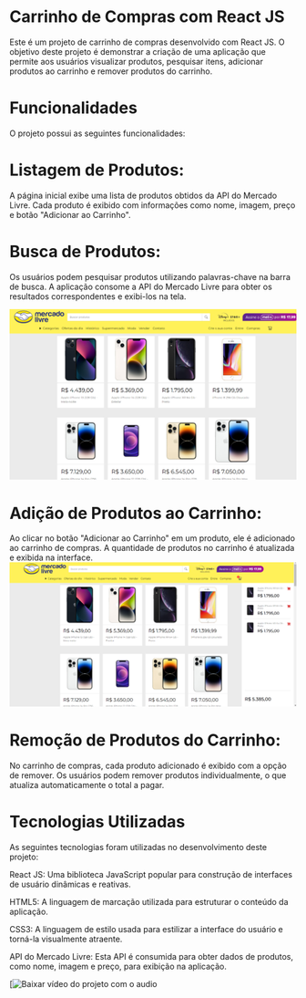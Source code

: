 
# Carrinho de Compras com React JS
Este é um projeto de carrinho de compras desenvolvido com React JS. O objetivo deste projeto é demonstrar a criação de uma aplicação que permite aos usuários visualizar produtos, pesquisar itens, adicionar produtos ao carrinho e remover produtos do carrinho.

# Funcionalidades
O projeto possui as seguintes funcionalidades:

# Listagem de Produtos:
 A página inicial exibe uma lista de produtos obtidos da API do Mercado Livre. Cada produto é exibido com informações como nome, imagem, preço e botão "Adicionar ao Carrinho".

# Busca de Produtos:
 Os usuários podem pesquisar produtos utilizando palavras-chave na barra de busca. A aplicação consome a API do Mercado Livre para obter os resultados correspondentes e exibi-los na tela.

 <img src="https://github.com/charles682/mercado-livre/blob/main/public/Screenshot ML.png">

# Adição de Produtos ao Carrinho:
 Ao clicar no botão "Adicionar ao Carrinho" em um produto, ele é adicionado ao carrinho de compras. A quantidade de produtos no carrinho é atualizada e exibida na interface.
 <img src="https://github.com/charles682/mercado-livre/blob/main/public/Screenshot ML-Cart.png">
# Remoção de Produtos do Carrinho:
 No carrinho de compras, cada produto adicionado é exibido com a opção de remover. Os usuários podem remover produtos individualmente, o que atualiza automaticamente o total a pagar.

# Tecnologias Utilizadas
As seguintes tecnologias foram utilizadas no desenvolvimento deste projeto:

React JS: Uma biblioteca JavaScript popular para construção de interfaces de usuário dinâmicas e reativas.

HTML5: A linguagem de marcação utilizada para estruturar o conteúdo da aplicação.

CSS3: A linguagem de estilo usada para estilizar a interface do usuário e torná-la visualmente atraente.

API do Mercado Livre: Esta API é consumida para obter dados de produtos, como nome, imagem e preço, para exibição na aplicação.

[![Baixar vídeo do projeto com o audio](https://github.com/charles682/mercado-livre/blob/main/public/ml-video.gif)
